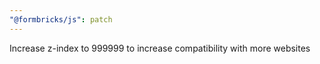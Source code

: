 ```yaml
---
"@formbricks/js": patch
---
```


Increase z-index to 999999 to increase compatibility with more websites
